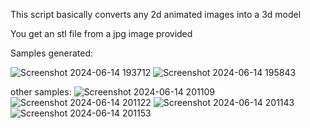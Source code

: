 This script basically converts any 2d animated images into a 3d model

You get an stl file from a jpg image provided 


Samples generated:

![Screenshot 2024-06-14 193712](https://github.com/user-attachments/assets/80b88f00-05bd-4dda-878a-6550a5a32057)
![Screenshot 2024-06-14 195843](https://github.com/user-attachments/assets/ea017c15-551a-4f29-8358-cfd2957cc871)

other samples:
![Screenshot 2024-06-14 201109](https://github.com/user-attachments/assets/3439117a-9946-4807-9158-7b8f0579b622)
![Screenshot 2024-06-14 201122](https://github.com/user-attachments/assets/d561f17d-7de5-4217-80e3-34379b9f94b5)
![Screenshot 2024-06-14 201143](https://github.com/user-attachments/assets/da5a7b39-15ae-4709-99ee-44d010a04691)
![Screenshot 2024-06-14 201153](https://github.com/user-attachments/assets/673ac32f-1327-42e6-ae62-7f2e346302c3)
